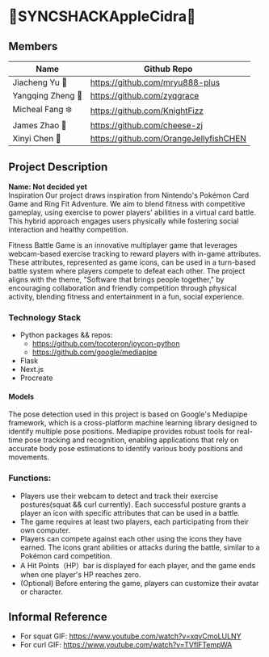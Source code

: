 # :green_apple:SYNCSHACKAppleCidra:beverage_box:

## Members
| Name    | Github Repo |
| -------- | ------- |
| Jiacheng Yu :tangerine:  | https://github.com/mryu888-plus    |
| Yangqing Zheng :pig_nose: | https://github.com/zyqgrace     |
| Micheal Fang :snowflake:    | https://github.com/KnightFizz    |
| James Zhao :moyai: | https://github.com/cheese-zj |
| Xinyi Chen :jellyfish: | https://github.com/OrangeJellyfishCHEN |

## Project Description
**Name: Not decided yet**   
Inspiration
Our project draws inspiration from Nintendo's Pokémon Card Game and Ring Fit Adventure. We aim to blend fitness with competitive gameplay, using exercise to power players' abilities in a virtual card battle. This hybrid approach engages users physically while fostering social interaction and healthy competition.

Fitness Battle Game is an innovative multiplayer game that leverages webcam-based exercise tracking to reward players with in-game attributes. These attributes, represented as game icons, can be used in a turn-based battle system where players compete to defeat each other. The project aligns with the theme, "Software that brings people together," by encouraging collaboration and friendly competition through physical activity, blending fitness and entertainment in a fun, social experience.

### Technology Stack
- Python packages && repos:
  - https://github.com/tocoteron/joycon-python
  - https://github.com/google/mediapipe
- Flask
- Next.js
- Procreate

#### Models
The pose detection used in this project is based on Google's Mediapipe framework, which is a cross-platform machine learning library designed to identify multiple pose positions. Mediapipe provides robust tools for real-time pose tracking and recognition, enabling applications that rely on accurate body pose estimations to identify various body positions and movements.

### Functions:
- Players use their webcam to detect and track their exercise postures(squat && curl currently). Each successful posture grants a player an icon with specific attributes that can be used in a battle.
- The game requires at least two players, each participating from their own computer.
- Players can compete against each other using the icons they have earned. The icons grant abilities or attacks during the battle, similar to a Pokémon card competition.
- A Hit Points（HP）bar is displayed for each player, and the game ends when one player's HP reaches zero.
- (Optional) Before entering the game, players can customize their avatar or character.

## Informal Reference
- For squat GIF: https://www.youtube.com/watch?v=xqvCmoLULNY
- For curl GIF: https://www.youtube.com/watch?v=TVflFTempWA